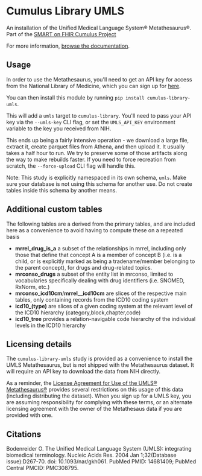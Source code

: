 # Cumulus Library UMLS

An installation of the Unified Medical Language System® Metathesaurus®. Part of the [SMART on FHIR Cumulus Project](https://smarthealthit.org/cumulus)

For more information, [browse the documentation](https://docs.smarthealthit.org/cumulus/library).
## Usage

In order to use the Metathesaurus, you'll need to get an API key for access from the National Library of Medicine, which you can sign up for [here](https://uts.nlm.nih.gov/uts/signup-login).

You can then install this module by running `pip install cumulus-library-umls`.

This will add a `umls` target to `cumulus-library`. You'll need to pass your
API key via the `--umls-key` CLI flag, or set the `UMLS_API_KEY` environment variable
to the key you received from NIH.

This ends up being a fairly intensive operation - we download a large file,
extract it, create parquet files from Athena, and then upload it. It usually
takes a half hour to run. We try to preserve some of those artifacts along
the way to make rebuilds faster. If you need to force recreation from scratch, the
`--force-upload` CLI flag will handle this.

Note: This study is explicitly namespaced in its own schema, `umls`. Make sure your
database is not using this schema for another use. Do not create tables inside this
schema by another means.

## Additional custom tables

The following tables are a derived from the primary tables, and are included here as a 
convenience to avoid having to compute these on a repeated basis

- **mrrel_drug_is_a** a subset of the relationships in mrrel, including only those that define
that concept A is a member of concept B (i.e. is a child, or is explicitly marked as
being a tradename/member belonging to the parent concept), for drugs and drug-related topics.
- **mrconso_drugs** a subset of the entity list in mrconso, limited to vocabularies
specifically dealing with drug identifiers (i.e. SNOMED, RxNorm, etc.)
- **mrconso_icd10cm**/**mrrel__icd10cm** are slices of the respective main tables,
only containing records from the ICD10 coding system
- **icd10_(type)** are slices of a given coding system at the relevant level of the
ICD10 hierarchy (category,block,chapter,code)
- **icd10_tree** provides a relation-navigable code hierarchy of the individual levels
in the ICD10 hierarchy


## Licensing details

The `cumulus-library-umls` study is provided as a convenience to install the
UMLS Metathesaurus, but is not shipped with the Metathesaurus dataset. It will
require an API key to download the data from NIH directly.

As a reminder, the 
[License Agreement for Use of the UMLS® Metathesaurus®](https://uts.nlm.nih.gov/uts/assets/LicenseAgreement.pdf)
provides several restrictions on this usage of this data (including distributing
the dataset). When you sign up for a UMLS key, you are assuming responsibility
for complying with these terms, or an alternate licensing agreement with the
owner of the Metathesaus data if you are provided with one.


## Citations

Bodenreider O. The Unified Medical Language System (UMLS): integrating biomedical terminology. Nucleic Acids Res. 2004 Jan 1;32(Database issue):D267-70. doi: 10.1093/nar/gkh061. PubMed PMID: 14681409; PubMed Central PMCID: PMC308795.